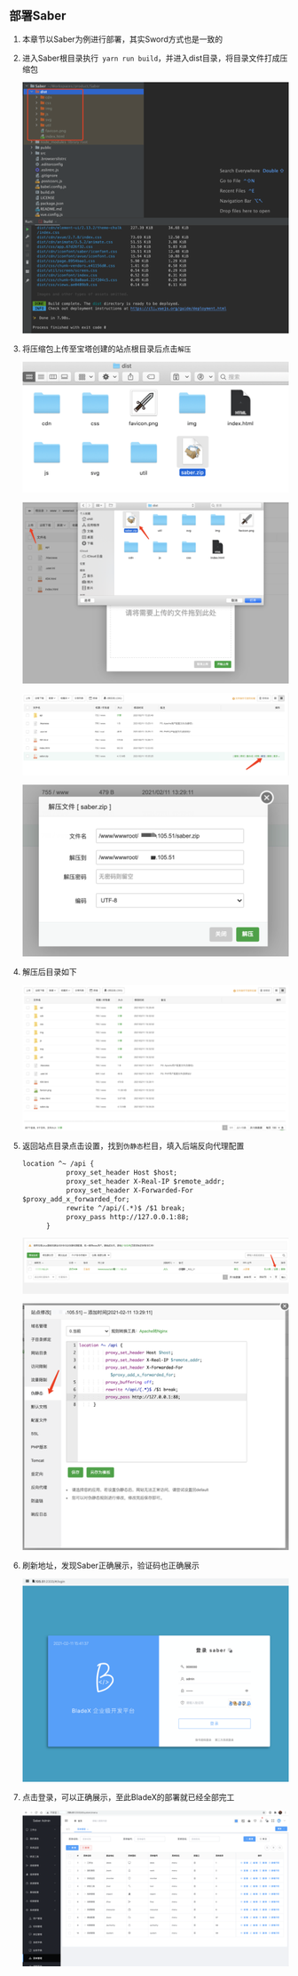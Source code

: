 ## 部署Saber

1. 本章节以Saber为例进行部署，其实Sword方式也是一致的

2. 进入Saber根目录执行` yarn run build`，并进入dist目录，将目录文件打成压缩包

   ![image-20210211153326007](../../../images/image-20210211153326007.png)

3. 将压缩包上传至宝塔创建的站点根目录后点击`解压`

   ![image-20210211153448921](../../../images/image-20210211153448921.png)

   ![image-20210211153529342](../../../images/image-20210211153529342.png)

   ![image-20210211153559063](../../../images/image-20210211153559063.png)

   ![image-20210211153640778](../../../images/image-20210211153640778.png)

4. 解压后目录如下

   ![image-20210211153702951](../../../images/image-20210211153702951.png)

5. 返回站点目录点击设置，找到`伪静态`栏目，填入后端反向代理配置

   ~~~shell
   location ^~ /api {
              proxy_set_header Host $host;
              proxy_set_header X-Real-IP $remote_addr;
              proxy_set_header X-Forwarded-For $proxy_add_x_forwarded_for;
              rewrite ^/api/(.*)$ /$1 break;
              proxy_pass http://127.0.0.1:88;
         }
   ~~~

   ![image-20210211153830861](../../../images/image-20210211153830861.png)

   ![image-20210211154044129](../../../images/image-20210211154044129.png)

6. 刷新地址，发现Saber正确展示，验证码也正确展示

   ![image-20210211154314522](../../../images/image-20210211154314522.png)

7. 点击登录，可以正确展示，至此BladeX的部署就已经全部完工

   ![image-20210211154450655](../../../images/image-20210211154450655.png)

   

